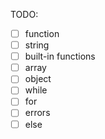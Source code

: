 TODO:

* [ ] function
* [ ] string
* [ ] built-in functions
* [ ] array
* [ ] object
* [ ] while
* [ ] for
* [ ] errors
* [ ] else
